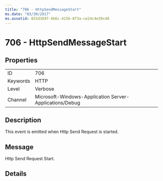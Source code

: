 ```yaml
---
title: "706 - HttpSendMessageStart"
ms.date: "03/30/2017"
ms.assetid: 825d3697-4b6c-4156-8f3a-ce24c4e39c48
---
```

# 706 - HttpSendMessageStart
## Properties  
  
|||  
|-|-|  
|ID|706|  
|Keywords|HTTP|  
|Level|Verbose|  
|Channel|Microsoft-Windows-Application Server-Applications/Debug|  
  
## Description  
 This event is emitted when Http Send Request is started.  
  
## Message  
 Http Send Request Start.  
  
## Details
